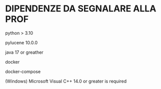 # DIPENDENZE DA SEGNALARE ALLA PROF

python > 3.10

pylucene 10.0.0

java 17 or greather

docker

docker-compose

(Windows)
Microsoft Visual C++ 14.0 or greater is required